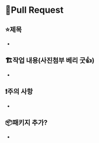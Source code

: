 # :pray:Pull Request

## :star:제목

-

## :building_construction:작업 내용(사진첨부 베리 굿:thumbsup:)

-

## :exclamation:주의 사항

-

## :package:패키지 추가?

-
